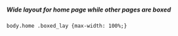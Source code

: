##### Wide layout for home page while other pages are boxed

`body.home .boxed_lay {max-width: 100%;}`
